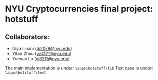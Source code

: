 # NYU Cryptocurrencies final project: hotstuff
## Collaborators: 

- Diya Ilinani (di2078@nyu.edu) 
- Yitao Zhou (yz4171@nyu.edu) 
- Yueyan Lu (yl6211@nyu.edu)

The main implementation is under: `\apps\hotstuff\lib`
Test case is under: `\apps\hotstuff\test`


